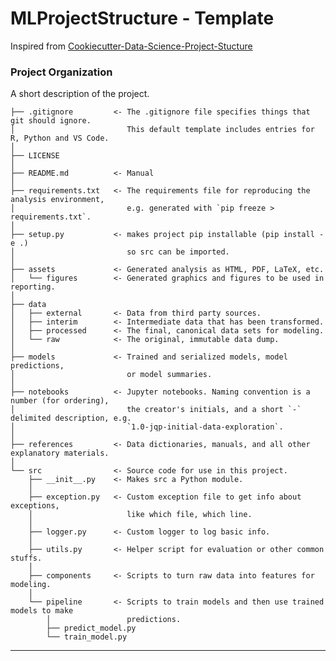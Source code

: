 # MLProjectStructure - Template

Inspired from [Cookiecutter-Data-Science-Project-Stucture](https://drivendata.github.io/cookiecutter-data-science/)


### Project Organization 

 A short description of the project.

    ├── .gitignore         <- The .gitignore file specifies things that git should ignore. 
    │                         This default template includes entries for R, Python and VS Code.
    │     
    ├── LICENSE
    │   
    ├── README.md          <- Manual
    │
    ├── requirements.txt   <- The requirements file for reproducing the analysis environment, 
    │                         e.g. generated with `pip freeze > requirements.txt`.
    │
    ├── setup.py           <- makes project pip installable (pip install -e .) 
    │                         so src can be imported.
    │
    ├── assets             <- Generated analysis as HTML, PDF, LaTeX, etc.
    │   └── figures        <- Generated graphics and figures to be used in reporting.
    │
    ├── data
    │   ├── external       <- Data from third party sources.
    │   ├── interim        <- Intermediate data that has been transformed.
    │   ├── processed      <- The final, canonical data sets for modeling.
    │   └── raw            <- The original, immutable data dump.
    │
    ├── models             <- Trained and serialized models, model predictions, 
    │                         or model summaries.
    │
    ├── notebooks          <- Jupyter notebooks. Naming convention is a number (for ordering),
    │                         the creator's initials, and a short `-` delimited description, e.g.
    │                         `1.0-jqp-initial-data-exploration`.
    │
    ├── references         <- Data dictionaries, manuals, and all other explanatory materials.
    │   
    └── src                <- Source code for use in this project.
        ├── __init__.py    <- Makes src a Python module.
        │
        ├── exception.py   <- Custom exception file to get info about exceptions,
        │                     like which file, which line.
        │
        ├── logger.py      <- Custom logger to log basic info.
        │
        ├── utils.py       <- Helper script for evaluation or other common stuffs.
        │
        ├── components     <- Scripts to turn raw data into features for modeling.
        │
        └── pipeline       <- Scripts to train models and then use trained models to make
            │                 predictions.
            ├── predict_model.py
            └── train_model.py


---



